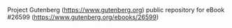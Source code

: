 Project Gutenberg (https://www.gutenberg.org) public repository for eBook #26599 (https://www.gutenberg.org/ebooks/26599)
